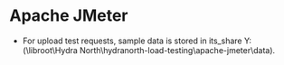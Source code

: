 # Apache JMeter

* For upload test requests, sample data is stored in its_share Y:(\\libroot\Hydra North\hydranorth-load-testing\apache-jmeter\data).

